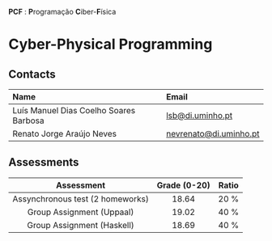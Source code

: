 **PCF** : **P**rogramação **C**iber-**F**ísica
# Cyber-Physical Programming

## Contacts

| Name | Email |
| :------ | :-----------|
| Luís Manuel Dias Coelho Soares Barbosa | lsb@di.uminho.pt |
| Renato Jorge Araújo Neves | nevrenato@di.uminho.pt |

## Assessments

| Assessment | Grade (0-20) | Ratio |
| :-:        | :-:   |  :-:  |
| Assynchronous test (2 homeworks) | 18.64  |  20 % |
| Group Assignment  (Uppaal)       | 19.02  |  40 % |
| Group Assignment  (Haskell)      | 18.69  |  40 % |

